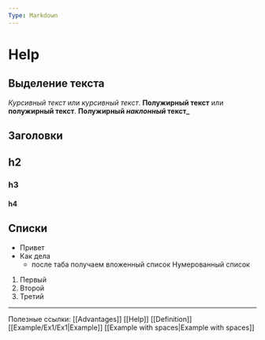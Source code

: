 ```yaml
---
Type: Markdown
---
```


# Help
## Выделение текста
*Курсивный текст* или _курсивный текст_. 
**Полужирный текст** или __полужирный текст__. 
**Полужирный _наклонный_ текст_**
## Заголовки
## h2 
### h3 
#### h4
## Списки
* Привет 
* Как дела 
	* после таба получаем вложенный список
Нумерованный список
1. Первый
2. Второй
3. Третий
***
Полезные ссылки:
[[Advantages]]
[[Help]]
[[Definition]]
[[Example/Ex1/Ex1|Example]]
[[Example with spaces|Example with spaces]]